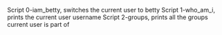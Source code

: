 Script 0-iam_betty, switches the current user to betty
Script 1-who_am_i, prints the current user username
Script 2-groups, prints all the groups current user is part of
